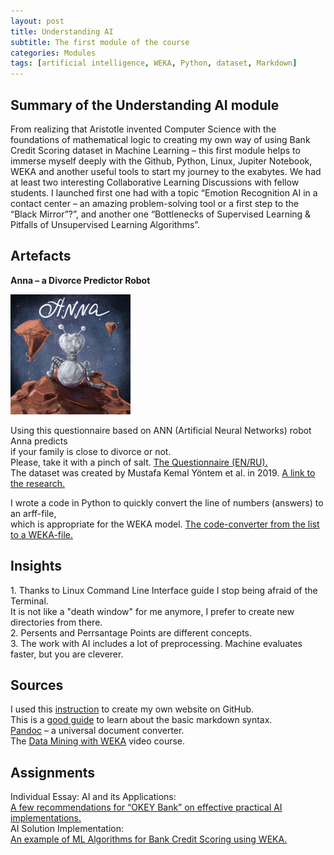 ```yaml
---
layout: post
title: Understanding AI
subtitle: The first module of the course
categories: Modules
tags: [artificial intelligence, WEKA, Python, dataset, Markdown]
---
```


## Summary of the Understanding AI module
From realizing that Aristotle invented Computer Science with the foundations of mathematical logic to creating my own way of using Bank Credit Scoring dataset in Machine Learning – this first module helps to immerse myself deeply with the Github, Python, Linux, Jupiter Notebook, WEKA and another useful tools to start my journey to the exabytes. We had at least two interesting Collaborative Learning Discussions with fellow students. I launched first one had with a topic “Emotion Recognition AI in a contact center – an amazing problem-solving tool or a first step to the “Black Mirror”?”, and another one “Bottlenecks of Supervised Learning & Pitfalls of Unsupervised Learning Algorithms”.

## Artefacts

**Anna – a Divorce Predictor Robot**

   ![Anna](/assets/images/banners/Anna.jpg)

<p> Using this questionnaire based on ANN (Artificial Neural Networks) robot Anna predicts<br>
  if your family is close to divorce or not.<br>
Please, take it with a pinch of salt. 
<a href="/Questions%20Sheet%20for%20AI%20Divorce%20evaluate.docx">The Questionnaire (EN/RU).</a><br> 
The dataset was created by Mustafa Kemal Yöntem et al. in 2019.
<a href="https://www.researchgate.net/publication/334170931_DIVORCE_PREDICTION_USING_CORRELATION_BASED_FEATURE_SELECTION_AND_ARTIFICIAL_NEURAL_NETWORKS" target="_blank">A link to the research.</a></p>
I wrote a code in Python to quickly convert the line of numbers (answers) to an arff-file,<br>
which is appropriate for the WEKA model.
<a href="https://github.com/Vasilisalook/vasilisalook.github.io/blob/main/code_convertor_for_WEKA.txt">The code-converter from the list to a WEKA-file.</a><br> 

## Insights
<p>1. Thanks to Linux Command Line Interface guide I stop being afraid of the Terminal.<br>
It is not like a "death window" for me anymore, I prefer to create new directories from there.<br>
2. Persents and Perrsantage Points are different concepts.<br>
3. The work with AI includes a lot of preprocessing. Machine evaluates faster, but you are cleverer.</p>

## Sources
I used this [instruction](https://www.youtube.com/watch?v=TRIys0HLJuU) to create my own website on GitHub.<br>
This is a [good guide](https://www.markdownguide.org/basic-syntax/) to learn about the basic markdown syntax.<br>
[Pandoc](https://pandoc.org/index.html?dm_t=0,0,0,0,0) – a universal document converter.<br>
The [Data Mining with WEKA](https://youtu.be/LcHw2ph6bss) video course.<br>

## Assignments
Individual Essay: AI and its Applications:<br>
[A few recommendations for “OKEY Bank” on effective practical AI implementations.](https://github.com/Vasilisalook/vasilisalook.github.io/blob/main/!Essay%20AI%20and%20Apps.docx)<br>
AI Solution Implementation:<br>
[An example of ML Algorithms for Bank Credit Scoring using WEKA.](https://github.com/Vasilisalook/vasilisalook.github.io/blob/main/!AI%20Solution%20Implementation.docx)<br>




